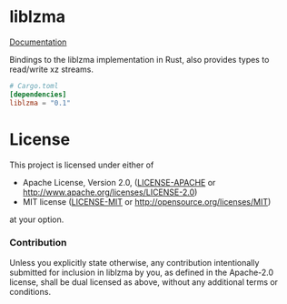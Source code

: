 # liblzma

[Documentation](https://docs.rs/liblzma)

Bindings to the liblzma implementation in Rust, also provides types to
read/write xz streams.

```toml
# Cargo.toml
[dependencies]
liblzma = "0.1"
```


# License

This project is licensed under either of

 * Apache License, Version 2.0, ([LICENSE-APACHE](LICENSE-APACHE) or
   http://www.apache.org/licenses/LICENSE-2.0)
 * MIT license ([LICENSE-MIT](LICENSE-MIT) or
   http://opensource.org/licenses/MIT)

at your option.

### Contribution

Unless you explicitly state otherwise, any contribution intentionally submitted
for inclusion in liblzma by you, as defined in the Apache-2.0 license, shall be
dual licensed as above, without any additional terms or conditions.
